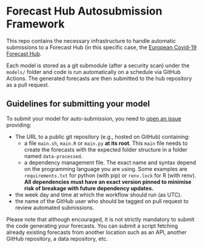 # Forecast Hub Autosubmission Framework

This repo contains the necessary infrastructure to handle automatic
submissions to a Forecast Hub (in this specific case, the [European
Covid-19 Forecast
Hub](https://github.com/epiforecasts/covid19-forecast-hub-europe).

Each model is stored as a git submodule (after a security scan) under
the `models/` folder and code is run automatically on a schedule via
GitHub Actions. The generated forecasts are then submitted to the hub
repository as a pull request.

## Guidelines for submitting your model

To submit your model for auto-submission, you need to [open an
issue](https://github.com/epiforecasts/covid19-forecast-hub-europe-submissions/issues/new?template=new-model.md)
providing:

-   The URL to a public git repository (e.g., hosted on GitHub)
    containing:
    -   a file `main.sh`, `main.R` or `main.py` **at its root**. This `main` file
        needs to create the forecasts with the expected folder structure
        in a folder named `data-processed`.
    -   a dependency management file. The exact name and syntax depend
        on the programming language you are using. Some examples are
        `requirements.txt` for python (with pip) or `renv.lock` for R
        (with renv). **All dependencies must have an exact version
        pinned to minimise risk of breakage with future dependency
        updates.**
-   the week day and time at which the workflow should run (as UTC).
-   the name of the GitHub user who should be tagged on pull request to
    review automated submissions.

Please note that although encouraged, it is not strictly mandatory to
submit the code generating your forecasts. You can submit a script
fetching already existing forecasts from another location such as an
API, another GitHub repository, a data repository, etc.
